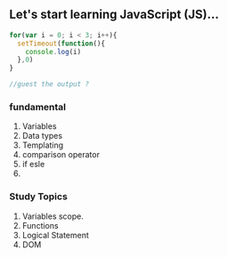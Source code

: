## Let's start learning JavaScript (JS)...


```javascript
for(var i = 0; i < 3; i++){
  setTimeout(function(){
    console.log(i)
  },0)
}

//guest the output ? 
```

### fundamental
1. Variables
2. Data types
3. Templating
4. comparison operator
5. if esle
6. 


### Study Topics
1. Variables scope.
2. Functions
3. Logical Statement
4. DOM
